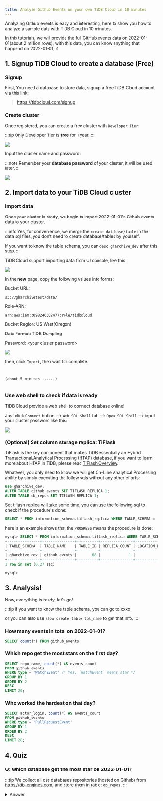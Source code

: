 ```yaml
---
title: Analyze Github Events on your own TiDB Cloud in 10 minutes
---
```


Analyzing Github events is easy and interesting, here to show you how to analyze a sample data with TiDB Cloud in 10 minutes.

In this tutorials, we will provide the full GitHub events data on 2022-01-01(about 2 million rows), with this data, you can know anything that happend on 2022-01-01, :)


## 1. Signup TiDB Cloud to create a database (Free)


### Signup

First, You need a database to store data, signup a free TiDB Cloud account via this link:

> https://tidbcloud.com/signup

### Create cluster

Once registered, you can create a free cluster with `Developer Tier`:

:::tip
Only Developer Tier is **free** for 1 year.
:::

![](/img/dev-tier.png)


Input the cluster name and password:

:::note
Remember your **database password** of your cluster, it will be used later.
:::

![](/img/create-cluster.png)

## 2. Import data to your TiDB Cloud cluster

### Import data

Once your cluster is ready, we begin to import 2022-01-01's Github events data to your cluster.

:::info
Yes, for convenience, we merge the `create database/table` in the data sql files, you don't need to create database/tables by yourself.

If you want to know the table schema, you can `desc gharchive_dev` after this step.
:::

TiDB Cloud support importing data from UI console, like this:

![](/img/how-it-works/import.png)


In the **new** page, copy the following values into forms:

Bucket URL:
```
s3://gharchivetest/data/
```
Role-ARN:
```
arn:aws:iam::098246302477:role/tidbcloud
```
Bucket Region: US West(Oregon)

Data Format: TiDB Dumpling

Password: <your cluster password\>

![](/img/how-it-works/fill.png)

then, click `Import`, then wait for complete.


```


(about 5 minutes ......)


```

### Use web shell to check if data is ready
TiDB Cloud provide a web shell to connect database online!

Just click `Connect` button --> `Web SQL Shell` tab --> `Open SQL Shell` -->  input your cluster password like this:

![](/img/how-it-works/web-shell.png)


### (Optional) Set column storage replica: TiFlash

TiFlash is the key component that makes TiDB essentially an Hybrid Transactional/Analytical Processing (HTAP) database, if you want to learn more about HTAP in TiDB, please read [TiFlash Overview](https://docs.pingcap.com/tidb/stable/tiflash-overview).

Whatever, you only need to know we will get On-Line Analytical Processing ability by simply executing the follow sqls without any other efforts:

```sql
use gharchive_dev;
ALTER TABLE github_events SET TIFLASH REPLICA 1;
ALTER TABLE db_repos SET TIFLASH REPLICA 1;
```

Set tiflash replica will take some time, you can use the following sql to check if the procedure's done:
```sql
SELECT * FROM information_schema.tiflash_replica WHERE TABLE_SCHEMA = 'gharchive_dev' and TABLE_NAME = 'github_events';
```

here is an example shows that the `PROGRESS` means the procedure is done:

```sql
mysql> SELECT * FROM information_schema.tiflash_replica WHERE TABLE_SCHEMA = 'gharchive_dev' and TABLE_NAME = 'github_events';
+---------------+---------------+----------+---------------+-----------------+-----------+----------+
| TABLE_SCHEMA  | TABLE_NAME    | TABLE_ID | REPLICA_COUNT | LOCATION_LABELS | AVAILABLE | PROGRESS |
+---------------+---------------+----------+---------------+-----------------+-----------+----------+
| gharchive_dev | github_events |       68 |             1 |                 |         1 |        1 |
+---------------+---------------+----------+---------------+-----------------+-----------+----------+
1 row in set (0.27 sec)

mysql>
```


## 3. Analysis!

Now, everything is ready, let's go!

:::tip
if you want to know the table schema, you can go to:xxxx

or you can also use `show create table tbl_name` to get that info.
:::


### How many events in total on 2022-01-01?
```sql
SELECT count(*) FROM github_events
```

### Which repo get the most stars on the first day?

```sql
SELECT repo_name, count(*) AS events_count
FROM github_events
WHERE type = 'WatchEvent' /* Yes, `WatchEvent` means star */
GROUP BY 1
ORDER BY 2
DESC
LIMIT 20;
```

### Who worked the hardest on that day?

```sql
SELECT actor_login, count(*) AS events_count
FROM github_events
WHERE type = 'PullRequestEvent'
GROUP BY 1
ORDER BY 2
DESC
LIMIT 20;
```

## 4. Quiz

### Q: which database get the most star on 2022-01-01?

:::tip
We collect all oss databases repositories (hosted on Github) from https://db-engines.com, and store them in table: `db_repos`.
:::

<details><summary>Answer</summary>
<p>

Schema:
```sql
mysql> desc db_repos;
+-------+--------------+------+------+---------+-------+
| Field | Type         | Null | Key  | Default | Extra |
+-------+--------------+------+------+---------+-------+
| id    | varchar(255) | NO   | PRI  | NULL    |       |
| name  | varchar(255) | YES  |      | NULL    |       |
+-------+--------------+------+------+---------+-------+
2 rows in set (0.34 sec)

mysql>
```

SQL:
```sql
SELECT repo_name, count(*) AS events_count
FROM github_events
JOIN db_repos ON db_repos.id = github_events.repo_id
WHERE type = 'WatchEvent'
GROUP BY 1
ORDER BY 2
DESC
LIMIT 20;
```

</p>
</details>
